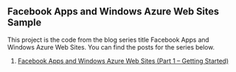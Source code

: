 ## Facebook Apps and Windows Azure Web Sites Sample
This project is the code from the blog series title Facebook Apps and Windows Azure Web Sites. You can find the posts for the series below.

1. [Facebook Apps and Windows Azure Web Sites (Part 1 – Getting Started)]()